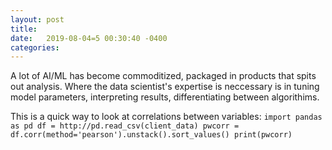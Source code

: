 ```yaml
---
layout: post
title:  
date:   2019-08-04=5 00:30:40 -0400
categories:
---
```


A lot of AI/ML has become commoditized, packaged in products that spits out analysis. Where the data scientist's expertise is neccessary is in tuning model parameters, interpreting results, differentiating between algorithims.


This is a quick way to look at correlations between variables:
`import pandas as pd
df = http://pd.read_csv(client_data)
pwcorr = df.corr(method='pearson').unstack().sort_values()
print(pwcorr)`
